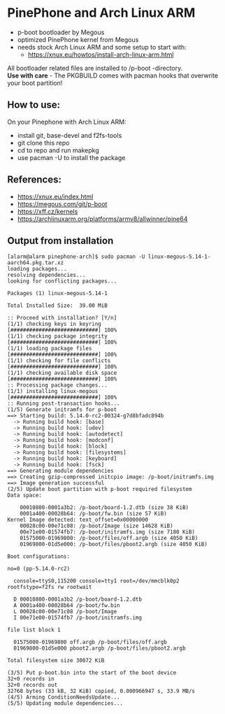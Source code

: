 # PinePhone and Arch Linux ARM

- p-boot bootloader by Megous
- optimized PinePhone kernel from Megous
- needs stock Arch Linux ARM and some setup to start with:
  - https://xnux.eu/howtos/install-arch-linux-arm.html

All bootloader related files are installed to /p-boot -directory.  
**Use with care** - The PKGBUILD comes with pacman hooks that overwrite your boot partition!

## How to use:
On your Pinephone with Arch Linux ARM:
- install git, base-devel and f2fs-tools
- git clone this repo
- cd to repo and run makepkg
- use pacman -U to install the package

## References:
- https://xnux.eu/index.html
- https://megous.com/git/p-boot
- https://xff.cz/kernels
- https://archlinuxarm.org/platforms/armv8/allwinner/pine64

## Output from installation
```
[alarm@alarm pinephone-arch]$ sudo pacman -U linux-megous-5.14-1-aarch64.pkg.tar.xz
loading packages...
resolving dependencies...
looking for conflicting packages...

Packages (1) linux-megous-5.14-1

Total Installed Size:  39.00 MiB

:: Proceed with installation? [Y/n]
(1/1) checking keys in keyring                       [############################] 100%
(1/1) checking package integrity                     [############################] 100%
(1/1) loading package files                          [############################] 100%
(1/1) checking for file conflicts                    [############################] 100%
(1/1) checking available disk space                  [############################] 100%
:: Processing package changes...
(1/1) installing linux-megous                        [############################] 100%
:: Running post-transaction hooks...
(1/5) Generate initramfs for p-boot
==> Starting build: 5.14.0-rc2-00324-g7d8bfadc894b
  -> Running build hook: [base]
  -> Running build hook: [udev]
  -> Running build hook: [autodetect]
  -> Running build hook: [modconf]
  -> Running build hook: [block]
  -> Running build hook: [filesystems]
  -> Running build hook: [keyboard]
  -> Running build hook: [fsck]
==> Generating module dependencies
==> Creating gzip-compressed initcpio image: /p-boot/initramfs.img
==> Image generation successful
(2/5) Update boot partition with p-boot required filesystem
Data space:

    00010800-0001a3b2: /p-boot/board-1.2.dtb (size 38 KiB)
    0001a400-00028b64: /p-boot/fw.bin (size 57 KiB)
Kernel Image detected: text_offset=0x00000000
    00028c00-00e71c08: /p-boot/Image (size 14628 KiB)
    00e71e00-01574fb7: /p-boot/initramfs.img (size 7180 KiB)
    01575000-01969800: /p-boot/files/off.argb (size 4050 KiB)
    01969800-01d5e000: /p-boot/files/pboot2.argb (size 4050 KiB)

Boot configurations:

no=0 (pp-5.14.0-rc2)

  console=ttyS0,115200 console=tty1 root=/dev/mmcblk0p2 rootfstype=f2fs rw rootwait

  D 00010800-0001a3b2 /p-boot/board-1.2.dtb
  A 0001a400-00028b64 /p-boot/fw.bin
  L 00028c00-00e71c08 /p-boot/Image
  I 00e71e00-01574fb7 /p-boot/initramfs.img

file list block 1

  01575000-01969800 off.argb /p-boot/files/off.argb
  01969800-01d5e000 pboot2.argb /p-boot/files/pboot2.argb

Total filesystem size 30072 KiB

(3/5) Put p-boot.bin into the start of the boot device
32+0 records in
32+0 records out
32768 bytes (33 kB, 32 KiB) copied, 0.000966947 s, 33.9 MB/s
(4/5) Arming ConditionNeedsUpdate...
(5/5) Updating module dependencies...
```
